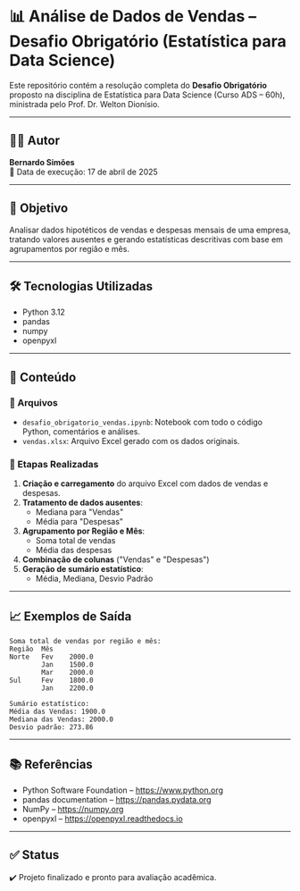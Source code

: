 # 📊 Análise de Dados de Vendas – Desafio Obrigatório (Estatística para Data Science)

Este repositório contém a resolução completa do **Desafio Obrigatório** proposto na disciplina de Estatística para Data Science (Curso ADS – 60h), ministrada pelo Prof. Dr. Welton Dionísio.

---

## 👨‍💻 Autor

**Bernardo Simões**  
📅 Data de execução: 17 de abril de 2025

---

## 🧠 Objetivo

Analisar dados hipotéticos de vendas e despesas mensais de uma empresa, tratando valores ausentes e gerando estatísticas descritivas com base em agrupamentos por região e mês.

---

## 🛠️ Tecnologias Utilizadas

- Python 3.12
- pandas
- numpy
- openpyxl

---

## 📂 Conteúdo

### 📁 Arquivos

- `desafio_obrigatorio_vendas.ipynb`: Notebook com todo o código Python, comentários e análises.
- `vendas.xlsx`: Arquivo Excel gerado com os dados originais.

### 🧪 Etapas Realizadas

1. **Criação e carregamento** do arquivo Excel com dados de vendas e despesas.
2. **Tratamento de dados ausentes**:
   - Mediana para "Vendas"
   - Média para "Despesas"
3. **Agrupamento por Região e Mês**:
   - Soma total de vendas
   - Média das despesas
4. **Combinação de colunas** ("Vendas" e "Despesas")
5. **Geração de sumário estatístico**:
   - Média, Mediana, Desvio Padrão

---

## 📈 Exemplos de Saída

```
Soma total de vendas por região e mês:
Região  Mês
Norte   Fev    2000.0
        Jan    1500.0
        Mar    2000.0
Sul     Fev    1800.0
        Jan    2200.0
```

```
Sumário estatístico:
Média das Vendas: 1900.0
Mediana das Vendas: 2000.0
Desvio padrão: 273.86
```

---

## 📚 Referências

- Python Software Foundation – https://www.python.org  
- pandas documentation – https://pandas.pydata.org  
- NumPy – https://numpy.org  
- openpyxl – https://openpyxl.readthedocs.io

---

## ✅ Status

✔️ Projeto finalizado e pronto para avaliação acadêmica.
